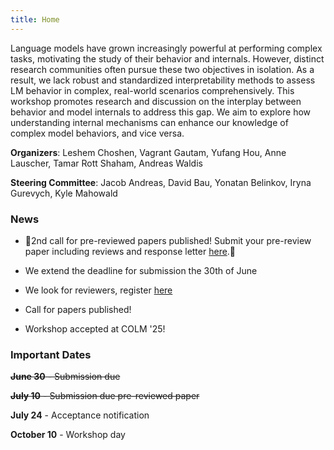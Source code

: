 ```yaml
---
title: Home
---
```



Language models have grown increasingly powerful at performing complex tasks, motivating the study of their behavior and internals. However, distinct research communities often pursue these two objectives in isolation. As a result, we lack robust and standardized interpretability methods to assess LM behavior in complex, real-world scenarios comprehensively. This workshop promotes research and discussion on the interplay between behavior and model internals to address this gap. We aim to explore how understanding internal mechanisms can enhance our knowledge of complex model behaviors, and vice versa.

**Organizers**: Leshem Choshen, Vagrant Gautam, Yufang Hou, Anne Lauscher, Tamar Rott Shaham, Andreas Waldis

**Steering Committee**: Jacob Andreas, David Bau, Yonatan Belinkov, Iryna Gurevych, Kyle Mahowald

### News
* 🚨2nd call for pre-reviewed papers published! Submit your pre-review paper including reviews and response letter [here](https://openreview.net/group?id=colmweb.org/COLM/2025/Workshop/INTERPLAY_Pre_Reviewed#tab-your-consoles).🚨

* We extend the deadline for submission the 30th of June

* We look for reviewers, register [here](https://interplay-workshop.limesurvey.net/615291?lang=en)

* Call for papers published!

* Workshop accepted at COLM '25!

### Important Dates

<del>**June 30** - Submission due</del>

<del>**July 10** - Submission due pre-reviewed paper</del>

**July 24** - Acceptance notification

**October 10** - Workshop day

